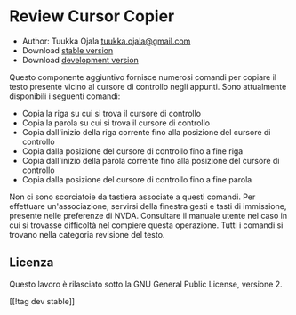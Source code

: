 # Review Cursor Copier #

* Author: Tuukka Ojala <tuukka.ojala@gmail.com>
* Download [stable version][1]
* Download [development version][2]

Questo componente aggiuntivo fornisce numerosi comandi per copiare il testo
presente vicino al cursore di controllo  negli appunti. Sono attualmente
disponibili i seguenti comandi:

* Copia la riga su cui si trova il cursore di controllo
* Copia la parola su cui si trova il cursore di controllo
* Copia dall'inizio della riga corrente fino alla posizione del cursore di
  controllo
* Copia dalla posizione del cursore di controllo fino a fine riga
* Copia dall'inizio della parola corrente fino alla posizione del cursore di
  controllo
* Copia dalla posizione del cursore di controllo fino a fine parola

Non ci sono scorciatoie da tastiera associate a questi comandi. Per
effettuare un'associazione, servirsi della finestra gesti e tasti di
immissione, presente nelle preferenze di NVDA. Consultare il manuale utente
nel caso in cui si trovasse difficoltà nel compiere questa operazione. Tutti
i comandi si trovano nella categoria revisione del testo.

## Licenza

Questo lavoro è rilasciato sotto la GNU General Public License, versione 2.

[[!tag dev stable]]

[1]: https://addons.nvda-project.org/files/get.php?file=rccp

[2]: https://addons.nvda-project.org/files/get.php?file=rccp-dev

